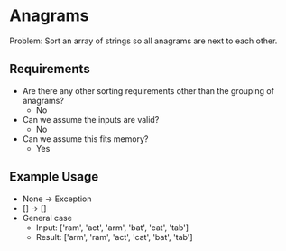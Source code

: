 # Anagrams

Problem: Sort an array of strings so all anagrams are next to each other.

## Requirements

- Are there any other sorting requirements other than the grouping of anagrams?
  - No
- Can we assume the inputs are valid?
  - No
- Can we assume this fits memory?
  - Yes

## Example Usage

- None -> Exception
- [] -> []
- General case
  - Input: ['ram', 'act', 'arm', 'bat', 'cat', 'tab']
  - Result: ['arm', 'ram', 'act', 'cat', 'bat', 'tab']
